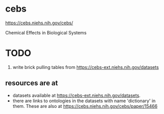 # cebs
https://cebs.niehs.nih.gov/cebs/

Chemical Effects in Biological Systems

# TODO
1. write brick pulling tables from https://cebs-ext.niehs.nih.gov/datasets

## resources are at
- datasets available at https://cebs-ext.niehs.nih.gov/datasets.
- there are links to ontologies in the datasets with name 'dictionary' in them. These are also at https://cebs.niehs.nih.gov/cebs/paper/15466

